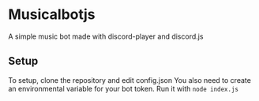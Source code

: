 # Musicalbotjs
A simple music bot made with discord-player and discord.js
## Setup
To setup, clone the repository and edit config.json
You also need to create an environmental variable for your bot token.
Run it with `node index.js`
